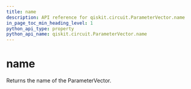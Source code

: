 ```yaml
---
title: name
description: API reference for qiskit.circuit.ParameterVector.name
in_page_toc_min_heading_level: 1
python_api_type: property
python_api_name: qiskit.circuit.ParameterVector.name
---
```


# name

Returns the name of the ParameterVector.

